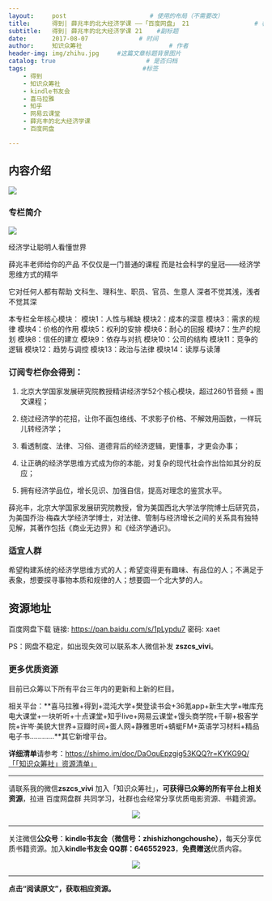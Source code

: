 ```yaml
---
layout:     post                       # 使用的布局（不需要改）
title:      得到| 薛兆丰的北大经济学课 ——「百度网盘」 21                  # 标题 
subtitle:   得到| 薛兆丰的北大经济学课 21    #副标题
date:       2017-08-07              # 时间
author:     知识众筹社                        # 作者
header-img: img/zhihu.jpg     #这篇文章标题背景图片
catalog: true                         # 是否归档
tags:                                #标签
    - 得到
    - 知识众筹社
    - kindle书友会
    - 喜马拉雅
    - 知乎
    - 网易云课堂
    - 薛兆丰的北大经济学课
    - 百度网盘

---
```


## 内容介绍
![](https://ww1.sinaimg.cn/large/006tKfTcgy1fixd66c1qqj311c0ue113.jpg)
### 专栏简介
![](https://ww4.sinaimg.cn/large/006tKfTcgy1fixkk8buqaj30u03mcn8h.jpg)

经济学让聪明人看懂世界

薛兆丰老师给你的产品
不仅仅是一门普通的课程
而是社会科学的皇冠——经济学思维方式的精华

它对任何人都有帮助
文科生、理科生、职员、官员、生意人
深者不觉其浅，浅者不觉其深

本专栏全年核心模块：
模块1：人性与稀缺
模块2：成本的深意
模块3：需求的规律
模块4：价格的作用
模块5：权利的安排
模块6：耐心的回报
模块7：生产的规划
模块8：信任的建立
模块9：依存与对抗
模块10：公司的结构
模块11：竞争的逻辑
模块12：趋势与调控
模块13：政治与法律
模块14：读厚与读薄


### 订阅专栏你会得到：

1. 北京大学国家发展研究院教授精讲经济学52个核心模块，超过260节音频 + 图文课程；

2. 绕过经济学的花招，让你不画包络线、不求影子价格、不解效用函数，一样玩儿转经济学；

3. 看透制度、法律、习俗、道德背后的经济逻辑，更懂事，才更会办事；

4. 让正确的经济学思维方式成为你的本能，对复杂的现代社会作出恰如其分的反应；

5. 拥有经济学品位，增长见识、加强自信，提高对理念的鉴赏水平。

薛兆丰，北京大学国家发展研究院教授，曾为美国西北大学法学院博士后研究员，为美国乔治·梅森大学经济学博士，对法律、管制与经济增长之间的关系具有独特见解，其著作包括《商业无边界》和《经济学通识》。

### 适宜人群
希望构建系统的经济学思维方式的人；希望变得更有趣味、有品位的人；不满足于表象，想要探寻事物本质和规律的人；想要圆一个北大梦的人。


## 资源地址

百度网盘下载 链接: https://pan.baidu.com/s/1pLypdu7 密码: xaet

PS：网盘不稳定，如出现失效可以联系本人微信补发 **zszcs_vivi**。

### 更多优质资源

目前已众筹以下所有平台三年内的更新和上新的栏目。

相关平台：**喜马拉雅+得到+混沌大学+樊登读书会+36氪app+新生大学+唯库充电大课堂+一块听听+十点课堂+知乎live+网易云课堂+馒头商学院+千聊+极客学院+许岑·美貌大世界+豆瓣时间+蛋人网+静雅思听+蜻蜓FM+英语学习材料+精品电子书…………**其它新增平台。

**详细清单**请参考：https://shimo.im/doc/DaOquEpzgig53KQQ?r=KYKG9Q/「「知识众筹社」资源清单」

-------

请联系我的微信**zszcs_vivi** 加入「知识众筹社」，**可获得已众筹的所有平台上相关资源**，拉进 百度网盘群 共同学习，社群也会经常分享优质电影资源、书籍资源。

<center>
    <p><img src="https://ww2.sinaimg.cn/large/006tKfTcgy1fix91fasqoj3076076q31.jpg" align="center"></p>
</center>


-------

关注微信**公众号**：**kindle书友会（微信号：zhishizhongchoushe）**，每天分享优质书籍资源。加入**kindle书友会 QQ群：646552923**，**免费赠送**优质内容。

<center>
    <p><img src="https://ww1.sinaimg.cn/large/006tKfTcgy1fix8tn1wqaj3076076dfx.jpg"></p>
</center>


-------

**点击“阅读原文”，获取相应资源。**


